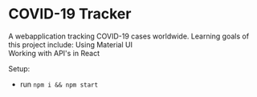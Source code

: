 # COVID-19 Tracker

A webapplication tracking COVID-19 cases worldwide. Learning goals of this project include: 
Using Material UI  
Working with API's in React  
  
Setup:
- run ```npm i && npm start```
